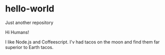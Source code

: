 # hello-world
Just another repository

Hi Humans!

I like Node.js and Coffeescript.
I'v had tacos on the moon and find them far superior to Earth tacos.
